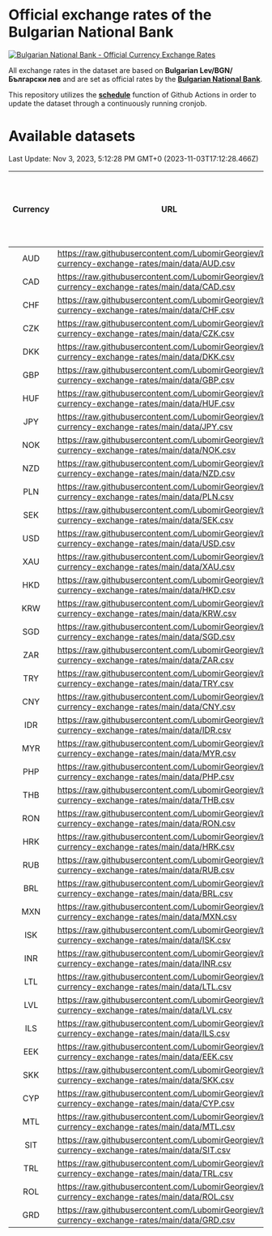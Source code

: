 # Official exchange rates of the Bulgarian National Bank

[![Bulgarian National Bank - Official Currency Exchange Rates](https://github.com/LubomirGeorgiev/bnb-currency-exchange-rates/actions/workflows/update-rates.yml/badge.svg?branch=main)](https://github.com/LubomirGeorgiev/bnb-currency-exchange-rates/actions/workflows/update-rates.yml)

All exchange rates in the dataset are based on **Bulgarian Lev/BGN/Български лев** and are set as official rates by the [**Bulgarian National Bank**](https://www.bnb.bg/Statistics/StExternalSector/StExchangeRates/StERForeignCurrencies/index.htm?toLang=_EN).

This repository utilizes the [**schedule**](https://docs.github.com/en/actions/reference/events-that-trigger-workflows) function of Github Actions in order to update the dataset through a continuously running cronjob.

# Available datasets

<!-- START LINKS (DO NOT EVER FU*ING DELETE THIS COMMENT FOR THE LOVE OF YOUR LIFE!!! IF YOU ARE CURIOS HOW IT WORKS, YOU CAN HAVE A LOOK AT ./src/updateReadme.ts) -->

Last Update: Nov 3, 2023, 5:12:28 PM GMT+0 (2023-11-03T17:12:28.466Z)

| Currency | URL                                                                                             | Number of records | Number of missing days that were filled in |
| :------: | ----------------------------------------------------------------------------------------------- | :---------------: | :----------------------------------------: |
|   AUD    | https://raw.githubusercontent.com/LubomirGeorgiev/bnb-currency-exchange-rates/main/data/AUD.csv |       8669        |                    2679                    |
|   CAD    | https://raw.githubusercontent.com/LubomirGeorgiev/bnb-currency-exchange-rates/main/data/CAD.csv |       8669        |                    2679                    |
|   CHF    | https://raw.githubusercontent.com/LubomirGeorgiev/bnb-currency-exchange-rates/main/data/CHF.csv |       8669        |                    2679                    |
|   CZK    | https://raw.githubusercontent.com/LubomirGeorgiev/bnb-currency-exchange-rates/main/data/CZK.csv |       8669        |                    2679                    |
|   DKK    | https://raw.githubusercontent.com/LubomirGeorgiev/bnb-currency-exchange-rates/main/data/DKK.csv |       8669        |                    2679                    |
|   GBP    | https://raw.githubusercontent.com/LubomirGeorgiev/bnb-currency-exchange-rates/main/data/GBP.csv |       8669        |                    2679                    |
|   HUF    | https://raw.githubusercontent.com/LubomirGeorgiev/bnb-currency-exchange-rates/main/data/HUF.csv |       8669        |                    2679                    |
|   JPY    | https://raw.githubusercontent.com/LubomirGeorgiev/bnb-currency-exchange-rates/main/data/JPY.csv |       8669        |                    2679                    |
|   NOK    | https://raw.githubusercontent.com/LubomirGeorgiev/bnb-currency-exchange-rates/main/data/NOK.csv |       8669        |                    2679                    |
|   NZD    | https://raw.githubusercontent.com/LubomirGeorgiev/bnb-currency-exchange-rates/main/data/NZD.csv |       8669        |                    2679                    |
|   PLN    | https://raw.githubusercontent.com/LubomirGeorgiev/bnb-currency-exchange-rates/main/data/PLN.csv |       8669        |                    2679                    |
|   SEK    | https://raw.githubusercontent.com/LubomirGeorgiev/bnb-currency-exchange-rates/main/data/SEK.csv |       8669        |                    2679                    |
|   USD    | https://raw.githubusercontent.com/LubomirGeorgiev/bnb-currency-exchange-rates/main/data/USD.csv |       8669        |                    2679                    |
|   XAU    | https://raw.githubusercontent.com/LubomirGeorgiev/bnb-currency-exchange-rates/main/data/XAU.csv |       8669        |                    2681                    |
|   HKD    | https://raw.githubusercontent.com/LubomirGeorgiev/bnb-currency-exchange-rates/main/data/HKD.csv |       8367        |                    2588                    |
|   KRW    | https://raw.githubusercontent.com/LubomirGeorgiev/bnb-currency-exchange-rates/main/data/KRW.csv |       8367        |                    2588                    |
|   SGD    | https://raw.githubusercontent.com/LubomirGeorgiev/bnb-currency-exchange-rates/main/data/SGD.csv |       8367        |                    2588                    |
|   ZAR    | https://raw.githubusercontent.com/LubomirGeorgiev/bnb-currency-exchange-rates/main/data/ZAR.csv |       8367        |                    2588                    |
|   TRY    | https://raw.githubusercontent.com/LubomirGeorgiev/bnb-currency-exchange-rates/main/data/TRY.csv |       6849        |                    2118                    |
|   CNY    | https://raw.githubusercontent.com/LubomirGeorgiev/bnb-currency-exchange-rates/main/data/CNY.csv |       6729        |                    2082                    |
|   IDR    | https://raw.githubusercontent.com/LubomirGeorgiev/bnb-currency-exchange-rates/main/data/IDR.csv |       6729        |                    2082                    |
|   MYR    | https://raw.githubusercontent.com/LubomirGeorgiev/bnb-currency-exchange-rates/main/data/MYR.csv |       6729        |                    2082                    |
|   PHP    | https://raw.githubusercontent.com/LubomirGeorgiev/bnb-currency-exchange-rates/main/data/PHP.csv |       6729        |                    2082                    |
|   THB    | https://raw.githubusercontent.com/LubomirGeorgiev/bnb-currency-exchange-rates/main/data/THB.csv |       6729        |                    2082                    |
|   RON    | https://raw.githubusercontent.com/LubomirGeorgiev/bnb-currency-exchange-rates/main/data/RON.csv |       6670        |                    2064                    |
|   HRK    | https://raw.githubusercontent.com/LubomirGeorgiev/bnb-currency-exchange-rates/main/data/HRK.csv |       6421        |                    1985                    |
|   RUB    | https://raw.githubusercontent.com/LubomirGeorgiev/bnb-currency-exchange-rates/main/data/RUB.csv |       6119        |                    1890                    |
|   BRL    | https://raw.githubusercontent.com/LubomirGeorgiev/bnb-currency-exchange-rates/main/data/BRL.csv |       5757        |                    1783                    |
|   MXN    | https://raw.githubusercontent.com/LubomirGeorgiev/bnb-currency-exchange-rates/main/data/MXN.csv |       5757        |                    1783                    |
|   ISK    | https://raw.githubusercontent.com/LubomirGeorgiev/bnb-currency-exchange-rates/main/data/ISK.csv |       5674        |                    1762                    |
|   INR    | https://raw.githubusercontent.com/LubomirGeorgiev/bnb-currency-exchange-rates/main/data/INR.csv |       5393        |                    1672                    |
|   LTL    | https://raw.githubusercontent.com/LubomirGeorgiev/bnb-currency-exchange-rates/main/data/LTL.csv |       5149        |                    1578                    |
|   LVL    | https://raw.githubusercontent.com/LubomirGeorgiev/bnb-currency-exchange-rates/main/data/LVL.csv |       4784        |                    1464                    |
|   ILS    | https://raw.githubusercontent.com/LubomirGeorgiev/bnb-currency-exchange-rates/main/data/ILS.csv |       4667        |                    1451                    |
|   EEK    | https://raw.githubusercontent.com/LubomirGeorgiev/bnb-currency-exchange-rates/main/data/EEK.csv |       3999        |                    1225                    |
|   SKK    | https://raw.githubusercontent.com/LubomirGeorgiev/bnb-currency-exchange-rates/main/data/SKK.csv |       2969        |                    911                     |
|   CYP    | https://raw.githubusercontent.com/LubomirGeorgiev/bnb-currency-exchange-rates/main/data/CYP.csv |       2908        |                    892                     |
|   MTL    | https://raw.githubusercontent.com/LubomirGeorgiev/bnb-currency-exchange-rates/main/data/MTL.csv |       2606        |                    801                     |
|   SIT    | https://raw.githubusercontent.com/LubomirGeorgiev/bnb-currency-exchange-rates/main/data/SIT.csv |       2544        |                    780                     |
|   TRL    | https://raw.githubusercontent.com/LubomirGeorgiev/bnb-currency-exchange-rates/main/data/TRL.csv |       1818        |                    559                     |
|   ROL    | https://raw.githubusercontent.com/LubomirGeorgiev/bnb-currency-exchange-rates/main/data/ROL.csv |       1697        |                    524                     |
|   GRD    | https://raw.githubusercontent.com/LubomirGeorgiev/bnb-currency-exchange-rates/main/data/GRD.csv |        361        |                    109                     |

<!-- END LINKS (DO NOT EVER FU*ING DELETE THIS COMMENT FOR THE LOVE OF YOUR LIFE!!! IF YOU ARE CURIOS HOW IT WORKS, YOU CAN HAVE A LOOK AT ./src/updateReadme.ts) -->

